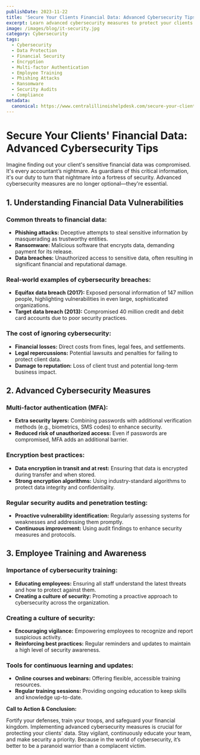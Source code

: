 ```yaml
---
publishDate: 2023-11-22  
title: 'Secure Your Clients Financial Data: Advanced Cybersecurity Tips'
excerpt: Learn advanced cybersecurity measures to protect your clients' sensitive financial data, including multi-factor authentication, encryption, and employee training.  
image: /images/blog/it-security.jpg
category: Cybersecurity  
tags:
  - Cybersecurity
  - Data Protection
  - Financial Security
  - Encryption
  - Multi-factor Authentication
  - Employee Training
  - Phishing Attacks
  - Ransomware
  - Security Audits
  - Compliance
metadata:
  canonical: https://www.centralillinoishelpdesk.com/secure-your-clients-financial-data-advanced-cybersecurity-tips
---
```


# Secure Your Clients' Financial Data: Advanced Cybersecurity Tips

Imagine finding out your client's sensitive financial data was compromised. It's every accountant’s nightmare. As guardians of this critical information, it's our duty to turn that nightmare into a fortress of security. Advanced cybersecurity measures are no longer optional—they're essential.

## 1. Understanding Financial Data Vulnerabilities

### Common threats to financial data:

- **Phishing attacks:** Deceptive attempts to steal sensitive information by masquerading as trustworthy entities.
- **Ransomware:** Malicious software that encrypts data, demanding payment for its release.
- **Data breaches:** Unauthorized access to sensitive data, often resulting in significant financial and reputational damage.

### Real-world examples of cybersecurity breaches:

- **Equifax data breach (2017):** Exposed personal information of 147 million people, highlighting vulnerabilities in even large, sophisticated organizations.
- **Target data breach (2013):** Compromised 40 million credit and debit card accounts due to poor security practices.

### The cost of ignoring cybersecurity:

- **Financial losses:** Direct costs from fines, legal fees, and settlements.
- **Legal repercussions:** Potential lawsuits and penalties for failing to protect client data.
- **Damage to reputation:** Loss of client trust and potential long-term business impact.

## 2. Advanced Cybersecurity Measures

### Multi-factor authentication (MFA):

- **Extra security layers:** Combining passwords with additional verification methods (e.g., biometrics, SMS codes) to enhance security.
- **Reduced risk of unauthorized access:** Even if passwords are compromised, MFA adds an additional barrier.

### Encryption best practices:

- **Data encryption in transit and at rest:** Ensuring that data is encrypted during transfer and when stored.
- **Strong encryption algorithms:** Using industry-standard algorithms to protect data integrity and confidentiality.

### Regular security audits and penetration testing:

- **Proactive vulnerability identification:** Regularly assessing systems for weaknesses and addressing them promptly.
- **Continuous improvement:** Using audit findings to enhance security measures and protocols.

## 3. Employee Training and Awareness

### Importance of cybersecurity training:

- **Educating employees:** Ensuring all staff understand the latest threats and how to protect against them.
- **Creating a culture of security:** Promoting a proactive approach to cybersecurity across the organization.

### Creating a culture of security:

- **Encouraging vigilance:** Empowering employees to recognize and report suspicious activity.
- **Reinforcing best practices:** Regular reminders and updates to maintain a high level of security awareness.

### Tools for continuous learning and updates:

- **Online courses and webinars:** Offering flexible, accessible training resources.
- **Regular training sessions:** Providing ongoing education to keep skills and knowledge up-to-date.

**Call to Action & Conclusion:**

Fortify your defenses, train your troops, and safeguard your financial kingdom. Implementing advanced cybersecurity measures is crucial for protecting your clients' data. Stay vigilant, continuously educate your team, and make security a priority. Because in the world of cybersecurity, it’s better to be a paranoid warrior than a complacent victim.
